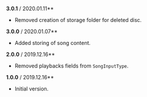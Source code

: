 ﻿**3.0.1** / 2020.01.11**
* Removed creation of storage folder for deleted disc.

**3.0.0** / 2020.01.07**
* Added storing of song content.

**2.0.0** / 2019.12.16**
* Removed playbacks fields from `SongInputType`.

**1.0.0** / 2019.12.16**
* Initial version.
